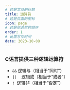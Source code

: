 ```yaml
---
# 这是文章的标题
title: 运算符
# 这是页面的图标
icon: page
# 这是侧边栏的顺序
order: 1
# 设置写作时间
date: 2023-10-08
---
```

### C语言提供三种逻辑运算符
- `&&`    逻辑与（相当于“同时”）
- `||`    逻辑或（相当于“或者”）
- `!`      逻辑非（相当于“否定”）